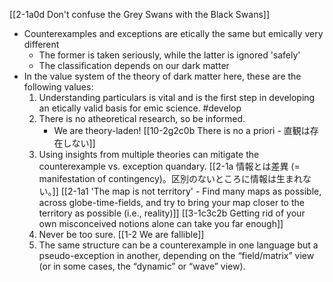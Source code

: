 [[2-1a0d Don't confuse the Grey Swans with the Black Swans]]

- Counterexamples and exceptions are etically the same but emically very different
	- The former is taken seriously, while the latter is ignored 'safely'
	- The classification depends on our dark matter
- In the value system of the theory of dark matter here, these are the following values:
    1. Understanding particulars is vital and is the first step in developing an etically valid basis for emic science. #develop 
    2. There is no atheoretical research, so be informed.
        - We are theory-laden! 
	        [[10-2g2c0b There is no a priori - 直観は存在しない]]
    3. Using insights from multiple theories can mitigate the counterexample vs. exception quandary.
	    [[2-1a 情報とは差異 (= manifestation of contingency)。区別のないところに情報は生まれない。]]
		    [[2-1a1 'The map is not territory' - Find many maps as possible, across globe-time-fields, and try to bring your map closer to the territory as possible (i.e., reality)]]
			    [[3-1c3c2b Getting rid of your own misconceived notions alone can take you far enough]]
    4. Never be too sure.
	    [[1-2 We are fallible]]
    5. The same structure can be a counterexample in one language but a pseudo-exception in another, depending on the “field/matrix” view (or in some cases, the “dynamic” or “wave” view).